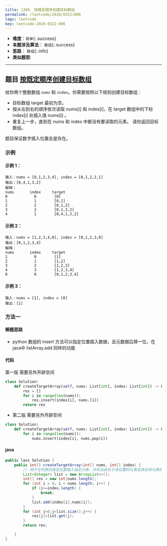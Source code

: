 ```yaml
---
title: 1389. 按既定顺序创建目标数组
permalink: /leetcode/2020/0322/006
tags: leetcode
key: leetcode-2020-0322-006
---
```

- __难度__：`简单`{:.success}
- __本题涉及算法__： `数组`{:.success}
- __思路__： `数组`{:.info}
- __类似题型__:


---

## 题目 [按既定顺序创建目标数组](https://leetcode-cn.com/contest/weekly-contest-181/problems/create-target-array-in-the-given-order/)
给你两个整数数组 `nums` 和 `index`。你需要按照以下规则创建目标数组：

- 目标数组 target 最初为空。
- 按从左到右的顺序依次读取 nums[i] 和 index[i]，在 target 数组中的下标 index[i] 处插入值 nums[i] 。
- 重复上一步，直到在 nums 和 index 中都没有要读取的元素。
请你返回目标数组。

题目保证数字插入位置总是存在。

### 示例
#### 示例 1：
```
输入：nums = [0,1,2,3,4], index = [0,1,2,2,1]    
输出：[0,4,1,3,2]    
解释：   
nums       index     target   
0            0        [0]   
1            1        [0,1]   
2            2        [0,1,2]   
3            2        [0,1,3,2]   
4            1        [0,4,1,3,2]
```  
#### 示例 2：
```
输入：nums = [1,2,3,4,0], index = [0,1,2,3,0]    
输出：[0,1,2,3,4]    
解释：   
nums       index     target   
1            0        [1]   
2            1        [1,2]       
3            2        [1,2,3]   
4            3        [1,2,3,4]   
0            0        [0,1,2,3,4]   
```
#### 示例 3：
```
输入：nums = [1], index = [0]    
输出：[1]    
```

### 方法一
#### 解题思路
- python 数组的 insert 方法可以指定位置插入数据，且元数据后移一位，在java中 listArray.add 同样的功能

#### 代码
第一版 需要另外开辟空间
``` python
class Solution:
    def createTargetArray(self, nums: List[int], index: List[int]) -> List[int]:
        res = []
        for i in range(len(nums)):
            res.insert(index[i], nums.[i])
        return res
```

- 第二版 需要另外开辟空间
``` python
class Solution:
    def createTargetArray(self, nums: List[int], index: List[int]) -> List[int]:
        for i in range(len(nums)):
            nums.insert(index[i], nums.pop(i))

```


#### java
```java
public lass Solution {
    public int[] createTargetArray(int[] nums, int[] index) {
        // 用于在列表的指定位置插入指定元素，并将当前处于该位置的元素及其后续元素的索引加 1
        List<Integer> list = new ArrayList<>();
        int[] res = new int[nums.length];
        for (int i = 0; i < nums.length; i++) {
            if (i>=index.length) {
                break;
            }
            list.add(index[i],nums[i]);
        }
        for (int j=0;j<list.size();j++) {
            res[j]=list.get(j);
        }
        return res;

    }
}
```
